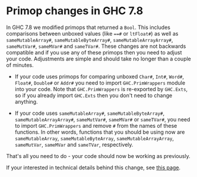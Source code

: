# Primop changes in GHC 7.8



In GHC 7.8 we modified primops that returned a `Bool`. This includes comparisons between unboxed values (like `==#` or `ltFloat#`) as well as `sameMutableArray#`, `sameMutableByteArray#`, `sameMutableArrayArray#`, `sameMutVar#`, `sameMVar#` and `sameTVar#`. These changes are not backwards compatible and if you use any of these primops then you need to adjust your code. Adjustments are simple and should take no longer than a couple of minutes.


- If your code uses primops for comparing unboxed `Char#`, `Int#`, `Word#`, `Float#`, `Double#` or `Addr#` you need to import `GHC.PrimWrappers` module into your code. Note that `GHC.PrimWrappers` is re-exported by `GHC.Exts`, so if you already import `GHC.Exts` then you don't need to change anything.

- If your code uses `sameMutableArray#`, `sameMutableByteArray#`, `sameMutableArrayArray#`, `sameMutVar#`, `sameMVar#` or `sameTVar#`, you need to import `GHC.PrimWrappers` and remove `#` from the names of these functions. In other words, functions that you should be using now are `sameMutableArray`, `sameMutableByteArray`, `sameMutableArrayArray`, `sameMutVar`, `sameMVar` and `sameTVar`, respectively.


That's all you need to do - your code should now be working as previously. 



If your interested in technical details behind this change, see [
this page](http://ghc.haskell.org/trac/ghc/wiki/PrimBool).


